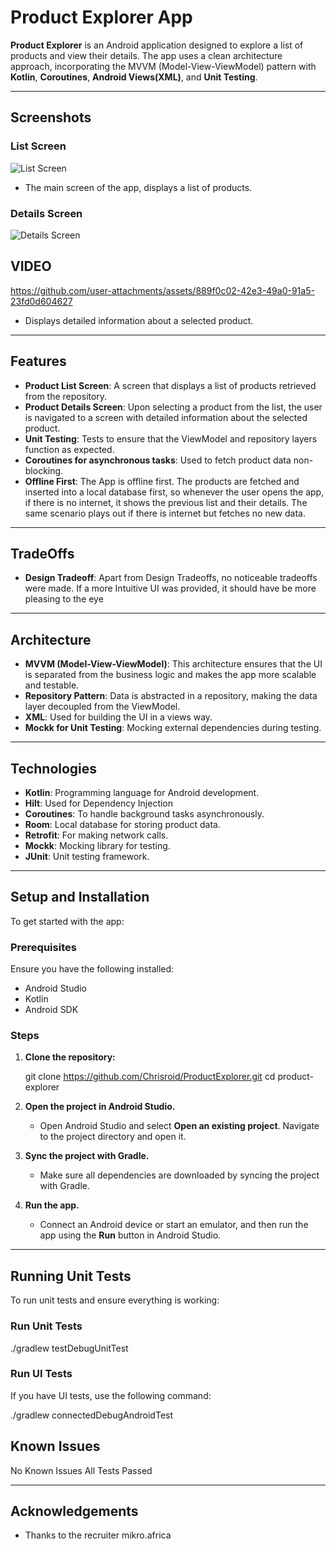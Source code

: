 # Product Explorer App

**Product Explorer** is an Android application designed to explore a list of products and view their details. The app uses a clean architecture approach, incorporating the MVVM (Model-View-ViewModel) pattern with **Kotlin**, **Coroutines**, **Android Views(XML)**, and **Unit Testing**.

---

## Screenshots

### List Screen
![List Screen](https://github.com/user-attachments/assets/30b6cefb-0458-4523-a787-bebe6024971c)

- The main screen of the app, displays a list of products.

### Details Screen
![Details Screen](https://github.com/user-attachments/assets/4c263b8e-548e-4497-9d9e-f00985642b6d)

## VIDEO
https://github.com/user-attachments/assets/889f0c02-42e3-49a0-91a5-23fd0d604627


- Displays detailed information about a selected product.

---

## Features

- **Product List Screen**: A screen that displays a list of products retrieved from the repository.
- **Product Details Screen**: Upon selecting a product from the list, the user is navigated to a screen with detailed information about the selected product.
- **Unit Testing**: Tests to ensure that the ViewModel and repository layers function as expected.
- **Coroutines for asynchronous tasks**: Used to fetch product data non-blocking.
- **Offline First**: The App is offline first. The products are fetched and inserted into a local database first, so whenever the user opens the app, if there is no internet, it shows the previous list and their details. The same scenario plays out if there is internet but fetches no new data.

---

## TradeOffs
- **Design Tradeoff**: Apart from Design Tradeoffs, no noticeable tradeoffs were made. If a more Intuitive UI was provided, it should have be more pleasing to the eye
---
## Architecture

- **MVVM (Model-View-ViewModel)**: This architecture ensures that the UI is separated from the business logic and makes the app more scalable and testable.
- **Repository Pattern**: Data is abstracted in a repository, making the data layer decoupled from the ViewModel.
- **XML**: Used for building the UI in a views way.
- **Mockk for Unit Testing**: Mocking external dependencies during testing.

---

## Technologies

- **Kotlin**: Programming language for Android development.
- **Hilt**: Used for Dependency Injection
- **Coroutines**: To handle background tasks asynchronously.
- **Room**: Local database for storing product data.
- **Retrofit**: For making network calls.
- **Mockk**: Mocking library for testing.
- **JUnit**: Unit testing framework.

---

## Setup and Installation

To get started with the app:

### Prerequisites
Ensure you have the following installed:

- Android Studio
- Kotlin
- Android SDK

### Steps

1. **Clone the repository:**

   git clone https://github.com/Chrisroid/ProductExplorer.git
   cd product-explorer
   
2. **Open the project in Android Studio.**
   - Open Android Studio and select **Open an existing project**. Navigate to the project directory and open it.

3. **Sync the project with Gradle.**
   - Make sure all dependencies are downloaded by syncing the project with Gradle.

4. **Run the app.**
   - Connect an Android device or start an emulator, and then run the app using the **Run** button in Android Studio.

---

## Running Unit Tests

To run unit tests and ensure everything is working:

### Run Unit Tests

./gradlew testDebugUnitTest

### Run UI Tests

If you have UI tests, use the following command:

./gradlew connectedDebugAndroidTest


## Known Issues

No Known Issues
All Tests Passed


---

## Acknowledgements

- Thanks to the recruiter mikro.africa





  
